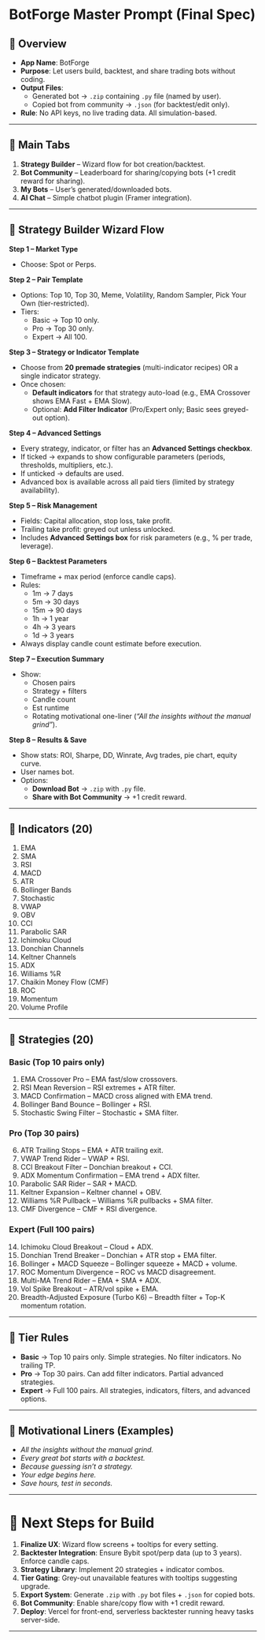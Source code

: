 # BotForge Master Prompt (Final Spec)

## 🔹 Overview
- **App Name**: BotForge
- **Purpose**: Let users build, backtest, and share trading bots without coding.
- **Output Files**:
  - Generated bot → `.zip` containing `.py` file (named by user).
  - Copied bot from community → `.json` (for backtest/edit only).
- **Rule**: No API keys, no live trading data. All simulation-based.

---

## 🔹 Main Tabs
1. **Strategy Builder** – Wizard flow for bot creation/backtest.
2. **Bot Community** – Leaderboard for sharing/copying bots (+1 credit reward for sharing).
3. **My Bots** – User’s generated/downloaded bots.
4. **AI Chat** – Simple chatbot plugin (Framer integration).

---

## 🔹 Strategy Builder Wizard Flow

**Step 1 – Market Type**
- Choose: Spot or Perps.

**Step 2 – Pair Template**
- Options: Top 10, Top 30, Meme, Volatility, Random Sampler, Pick Your Own (tier-restricted).
- Tiers:
  - Basic → Top 10 only.
  - Pro → Top 30 only.
  - Expert → All 100.

**Step 3 – Strategy or Indicator Template**
- Choose from **20 premade strategies** (multi-indicator recipes) OR a single indicator strategy.
- Once chosen:
  - **Default indicators** for that strategy auto-load (e.g., EMA Crossover shows EMA Fast + EMA Slow).
  - Optional: **Add Filter Indicator** (Pro/Expert only; Basic sees greyed-out option).

**Step 4 – Advanced Settings**
- Every strategy, indicator, or filter has an **Advanced Settings checkbox**.
- If ticked → expands to show configurable parameters (periods, thresholds, multipliers, etc.).
- If unticked → defaults are used.
- Advanced box is available across all paid tiers (limited by strategy availability).

**Step 5 – Risk Management**
- Fields: Capital allocation, stop loss, take profit.
- Trailing take profit: greyed out unless unlocked.
- Includes **Advanced Settings box** for risk parameters (e.g., % per trade, leverage).

**Step 6 – Backtest Parameters**
- Timeframe + max period (enforce candle caps).
- Rules:
  - 1m → 7 days
  - 5m → 30 days
  - 15m → 90 days
  - 1h → 1 year
  - 4h → 3 years
  - 1d → 3 years
- Always display candle count estimate before execution.

**Step 7 – Execution Summary**
- Show:
  - Chosen pairs
  - Strategy + filters
  - Candle count
  - Est runtime
  - Rotating motivational one-liner (*“All the insights without the manual grind”*).

**Step 8 – Results & Save**
- Show stats: ROI, Sharpe, DD, Winrate, Avg trades, pie chart, equity curve.
- User names bot.
- Options:
  - **Download Bot** → `.zip` with `.py` file.
  - **Share with Bot Community** → +1 credit reward.

---

## 🔹 Indicators (20)
1. EMA  
2. SMA  
3. RSI  
4. MACD  
5. ATR  
6. Bollinger Bands  
7. Stochastic  
8. VWAP  
9. OBV  
10. CCI  
11. Parabolic SAR  
12. Ichimoku Cloud  
13. Donchian Channels  
14. Keltner Channels  
15. ADX  
16. Williams %R  
17. Chaikin Money Flow (CMF)  
18. ROC  
19. Momentum  
20. Volume Profile  

---

## 🔹 Strategies (20)
### Basic (Top 10 pairs only)
1. EMA Crossover Pro – EMA fast/slow crossovers.  
2. RSI Mean Reversion – RSI extremes + ATR filter.  
3. MACD Confirmation – MACD cross aligned with EMA trend.  
4. Bollinger Band Bounce – Bollinger + RSI.  
5. Stochastic Swing Filter – Stochastic + SMA filter.  

### Pro (Top 30 pairs)
6. ATR Trailing Stops – EMA + ATR trailing exit.  
7. VWAP Trend Rider – VWAP + RSI.  
8. CCI Breakout Filter – Donchian breakout + CCI.  
9. ADX Momentum Confirmation – EMA trend + ADX filter.  
10. Parabolic SAR Rider – SAR + MACD.  
11. Keltner Expansion – Keltner channel + OBV.  
12. Williams %R Pullback – Williams %R pullbacks + SMA filter.  
13. CMF Divergence – CMF + RSI divergence.  

### Expert (Full 100 pairs)
14. Ichimoku Cloud Breakout – Cloud + ADX.  
15. Donchian Trend Breaker – Donchian + ATR stop + EMA filter.  
16. Bollinger + MACD Squeeze – Bollinger squeeze + MACD + volume.  
17. ROC Momentum Divergence – ROC vs MACD disagreement.  
18. Multi-MA Trend Rider – EMA + SMA + ADX.  
19. Vol Spike Breakout – ATR/vol spike + EMA.  
20. Breadth-Adjusted Exposure (Turbo K6) – Breadth filter + Top-K momentum rotation.  

---

## 🔹 Tier Rules
- **Basic** → Top 10 pairs only. Simple strategies. No filter indicators. No trailing TP.  
- **Pro** → Top 30 pairs. Can add filter indicators. Partial advanced strategies.  
- **Expert** → Full 100 pairs. All strategies, indicators, filters, and advanced options.  

---

## 🔹 Motivational Liners (Examples)
- *All the insights without the manual grind.*  
- *Every great bot starts with a backtest.*  
- *Because guessing isn’t a strategy.*  
- *Your edge begins here.*  
- *Save hours, test in seconds.*  

---

# 🔹 Next Steps for Build
1. **Finalize UX**: Wizard flow screens + tooltips for every setting.  
2. **Backtester Integration**: Ensure Bybit spot/perp data (up to 3 years). Enforce candle caps.  
3. **Strategy Library**: Implement 20 strategies + indicator combos.  
4. **Tier Gating**: Grey-out unavailable features with tooltips suggesting upgrade.  
5. **Export System**: Generate `.zip` with `.py` bot files + `.json` for copied bots.  
6. **Bot Community**: Enable share/copy flow with +1 credit reward.  
7. **Deploy**: Vercel for front-end, serverless backtester running heavy tasks server-side.  

---
